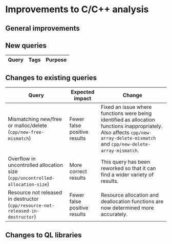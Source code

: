 # Improvements to C/C++ analysis

## General improvements

## New queries

| **Query**                   | **Tags**  | **Purpose**                                                        |
|-----------------------------|-----------|--------------------------------------------------------------------|

## Changes to existing queries

| **Query**                  | **Expected impact**    | **Change**                                                       |
|----------------------------|------------------------|------------------------------------------------------------------|
| Mismatching new/free or malloc/delete (`cpp/new-free-mismatch`) | Fewer false positive results | Fixed an issue where functions were being identified as allocation functions inappropriately.  Also affects `cpp/new-array-delete-mismatch` and `cpp/new-delete-array-mismatch`. |
| Overflow in uncontrolled allocation size (`cpp/uncontrolled-allocation-size`) | More correct results | This query has been reworked so that it can find a wider variety of results. |
| Resource not released in destructor (`cpp/resource-not-released-in-destructor`) | Fewer false positive results | Resource allocation and deallocation functions are now determined more accurately. |

## Changes to QL libraries
